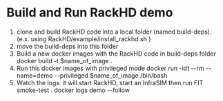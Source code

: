 # Build and Run RackHD demo

1. clone and build RackHD code into a local folder (named build-deps).(e.x. using RackHD/example/install_rackhd.sh )
2. move the build-deps into this folder
3. Build a new docker images with the RackHD code in build-deps folder
    docker build -t $name_of_image .
4. Run this docker images with privileged mode
    docker run -idt --rm --name=demo  --privileged  $name_of_image  /bin/bash
5. Watch the logs. it will start RackHD, start an InfraSIM then run FIT smoke-test .
   docker logs demo --follow


